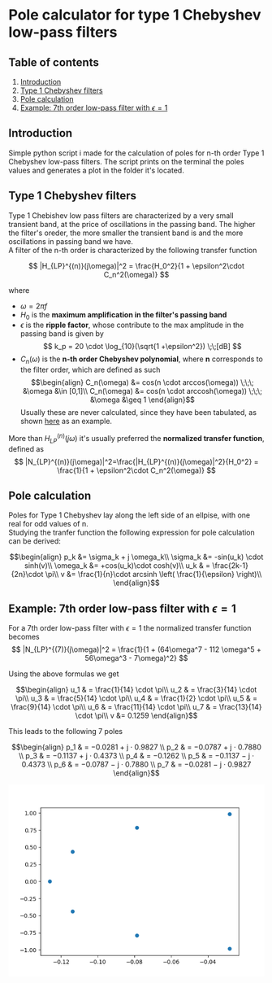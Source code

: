 # Pole calculator for type 1 Chebyshev low-pass filters

## Table of contents

1. [Introduction](#Introduction)
2. [Type 1 Chebyshev filters](#Type-1-Chebyshev-filters)
3. [Pole calculation](#Pole-calculation)    
4. [Example: 7th order low-pass filter with $\epsilon=1$](#example-7th-order-low-pass-filter-with-epsilon1)
	
## Introduction

Simple python script i made for the calculation of poles for n-th order Type 1 Chebyshev low-pass filters. The script prints on the terminal the poles values and generates a plot in the folder it's located.  

## Type 1 Chebyshev filters

Type 1 Chebishev low pass filters are characterized by a very small transient band, at the price of oscillations in the passing band. The higher the filter's oreder, the more smaller the transient band is and the more oscillations in passing band we have.  
A filter of the n-th order is characterized by the following transfer function

$$
|H_{LP}^{(n)}(j\omega)|^2 = \frac{H_0^2}{1 + \epsilon^2\cdot C_n^2(\omega)}
$$

where

* $\omega = 2\pi f$
* $H_0$ is the **maximum amplification in the filter's passing band**
* $\epsilon$ is the **ripple factor**, whose contribute to the max amplitude in the passing band is given by 
$$
k_p = 20 \cdot \log_{10}(\sqrt{1 +\epsilon^2}) \;\;[dB]
$$
* $C_n(\omega)$ is the **n-th order Chebyshev polynomial**, where **n** corresponds to the filter order, which are defined as such 
$$\begin{align}
C_n(\omega) &= cos(n \cdot arccos(\omega)) \;\;\; &\omega &\in [0,1]\\
C_n(\omega) &= cos(n \cdot arccosh(\omega)) \;\;\; &\omega &\geq 1
\end{align}$$
Usually these are never calculated, since they have been tabulated, as shown [here](https://brilliant.org/wiki/chebyshev-polynomials-definition-and-properties/) as an example.

More than $H_{LP}^{(n)}(j\omega)$ it's usually preferred the **normalized transfer function**, defined as
$$
|N_{LP}^{(n)}(j\omega)|^2=\frac{|H_{LP}^{(n)}(j\omega)|^2}{H_0^2} = \frac{1}{1 + \epsilon^2\cdot C_n^2(\omega)}
$$

## Pole calculation

Poles for Type 1 Chebyshev lay along the left side of an ellpise, with one real for odd values of n.  
Studying the tranfer function the following expression for pole calculation can be derived:

$$\begin{align}
p_k &= \sigma_k + j \omega_k\\
\sigma_k &= -sin(u_k) \cdot sinh(v)\\
\omega_k &= +cos(u_k)\cdot cosh(v)\\
u_k & = \frac{2k-1}{2n}\cdot \pi\\
v &= \frac{1}{n}\cdot arcsinh \left( \frac{1}{\epsilon} \right)\\
\end{align}$$

## Example: 7th order low-pass filter with $\epsilon=1$

For a 7th order low-pass filter with $\epsilon=1$ the normalized transfer function becomes
$$
|N_{LP}^{(7)}(j\omega)|^2 = \frac{1}{1 + (64\omega^7 - 112 \omega^5 + 56\omega^3 - 7\omega)^2}
$$

Using the above formulas we get

$$\begin{align}
u_1 & = \frac{1}{14}  \cdot \pi\\
u_2 & = \frac{3}{14}  \cdot \pi\\
u_3 & = \frac{5}{14}  \cdot \pi\\
u_4 & = \frac{1}{2}   \cdot \pi\\
u_5 & = \frac{9}{14}  \cdot \pi\\
u_6 & = \frac{11}{14} \cdot \pi\\
u_7 & = \frac{13}{14} \cdot \pi\\
v &= 0.1259
\end{align}$$

This leads to the following 7 poles 

$$\begin{align}
p_1 & = −0.0281 + j · 0.9827 \\
p_2 & = −0.0787 + j · 0.7880 \\
p_3 & = −0.1137 + j · 0.4373 \\
p_4 & = −0.1262				\\
p_5 & = −0.1137 − j · 0.4373 \\
p_6 & = −0.0787 − j · 0.7880 \\
p_7 & = −0.0281 − j · 0.9827
\end{align}$$


![Image](https://github.com/Squar3wave/python_chebyshev/blob/master/n%3D7_epsilon%3D1.0.png)
